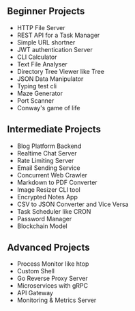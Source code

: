 ## Beginner Projects
- HTTP File Server
- REST API for a Task Manager
- Simple URL shortner
- JWT authentication Server
- CLI Calculator
- Text File Analyser
- Directory Tree Viewer like Tree
- JSON Data Manipulator 
- Typing test cli
- Maze Generator
- Port Scanner
- Conway's game of life

## Intermediate Projects
- Blog Platform Backend
- Realtime Chat Server
- Rate Limiting Server
- Email Sending Service
- Concurrent Web Crawler
- Markdown to PDF Converter
- Image Resizer CLI tool
- Encrypted Notes App
- CSV to JSON Converter and Vice Versa
- Task Scheduler like CRON 
- Password Manager
- Blockchain Model

## Advanced Projects
- Process Monitor like htop
- Custom Shell
- Go Reverse Proxy Server
- Microservices with gRPC
- API Gateway
- Monitoring & Metrics Server
